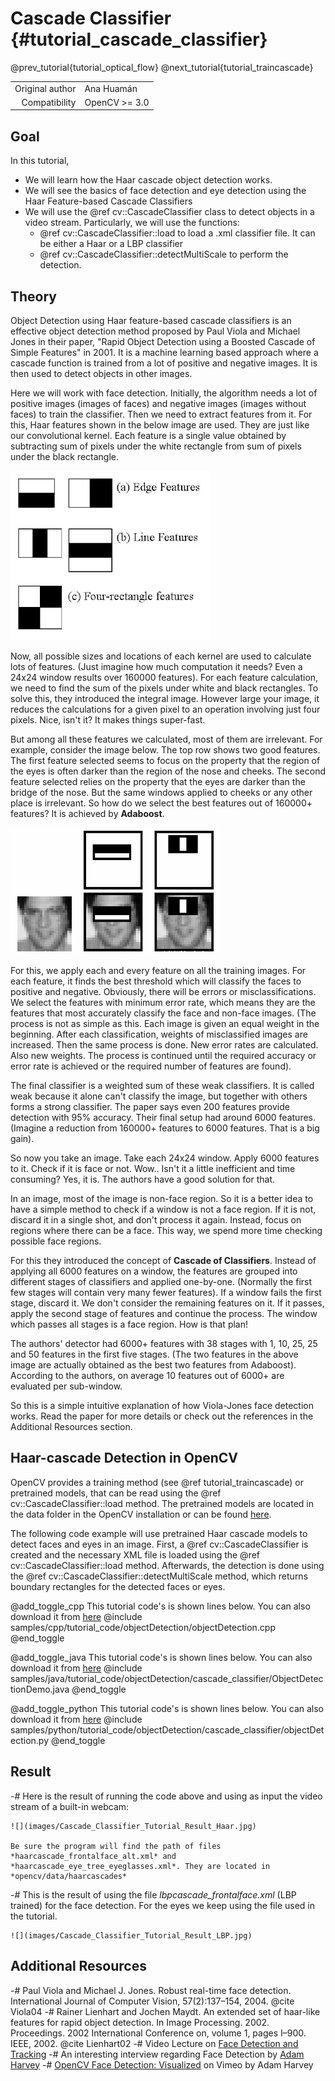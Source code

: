 Cascade Classifier {#tutorial_cascade_classifier}
==================

@prev_tutorial{tutorial_optical_flow}
@next_tutorial{tutorial_traincascade}

|    |    |
| -: | :- |
| Original author | Ana Huamán |
| Compatibility | OpenCV >= 3.0 |

Goal
----

In this tutorial,

-   We will learn how the Haar cascade object detection works.
-   We will see the basics of face detection and eye detection using the Haar Feature-based Cascade Classifiers
-   We will use the @ref cv::CascadeClassifier class to detect objects in a video stream. Particularly, we
    will use the functions:
    -   @ref cv::CascadeClassifier::load to load a .xml classifier file. It can be either a Haar or a LBP classifier
    -   @ref cv::CascadeClassifier::detectMultiScale to perform the detection.

Theory
------

Object Detection using Haar feature-based cascade classifiers is an effective object detection
method proposed by Paul Viola and Michael Jones in their paper, "Rapid Object Detection using a
Boosted Cascade of Simple Features" in 2001. It is a machine learning based approach where a cascade
function is trained from a lot of positive and negative images. It is then used to detect objects in
other images.

Here we will work with face detection. Initially, the algorithm needs a lot of positive images
(images of faces) and negative images (images without faces) to train the classifier. Then we need
to extract features from it. For this, Haar features shown in the below image are used. They are just
like our convolutional kernel. Each feature is a single value obtained by subtracting sum of pixels
under the white rectangle from sum of pixels under the black rectangle.

![image](images/haar_features.jpg)

Now, all possible sizes and locations of each kernel are used to calculate lots of features. (Just
imagine how much computation it needs? Even a 24x24 window results over 160000 features). For each
feature calculation, we need to find the sum of the pixels under white and black rectangles. To solve
this, they introduced the integral image. However large your image, it reduces the calculations for a
given pixel to an operation involving just four pixels. Nice, isn't it? It makes things super-fast.

But among all these features we calculated, most of them are irrelevant. For example, consider the
image below. The top row shows two good features. The first feature selected seems to focus on the
property that the region of the eyes is often darker than the region of the nose and cheeks. The
second feature selected relies on the property that the eyes are darker than the bridge of the nose.
But the same windows applied to cheeks or any other place is irrelevant. So how do we select the
best features out of 160000+ features? It is achieved by **Adaboost**.

![image](images/haar.png)

For this, we apply each and every feature on all the training images. For each feature, it finds the
best threshold which will classify the faces to positive and negative. Obviously, there will be
errors or misclassifications. We select the features with minimum error rate, which means they are
the features that most accurately classify the face and non-face images. (The process is not as simple as
this. Each image is given an equal weight in the beginning. After each classification, weights of
misclassified images are increased. Then the same process is done. New error rates are calculated.
Also new weights. The process is continued until the required accuracy or error rate is achieved or
the required number of features are found).

The final classifier is a weighted sum of these weak classifiers. It is called weak because it alone
can't classify the image, but together with others forms a strong classifier. The paper says even
200 features provide detection with 95% accuracy. Their final setup had around 6000 features.
(Imagine a reduction from 160000+ features to 6000 features. That is a big gain).

So now you take an image. Take each 24x24 window. Apply 6000 features to it. Check if it is face or
not. Wow.. Isn't it a little inefficient and time consuming? Yes, it is. The authors have a good
solution for that.

In an image, most of the image is non-face region. So it is a better idea to have a simple
method to check if a window is not a face region. If it is not, discard it in a single shot, and don't
process it again. Instead, focus on regions where there can be a face. This way, we spend more time
checking possible face regions.

For this they introduced the concept of **Cascade of Classifiers**. Instead of applying all 6000
features on a window, the features are grouped into different stages of classifiers and applied one-by-one.
(Normally the first few stages will contain very many fewer features). If a window fails the first
stage, discard it. We don't consider the remaining features on it. If it passes, apply the second stage
of features and continue the process. The window which passes all stages is a face region. How is
that plan!

The authors' detector had 6000+ features with 38 stages with 1, 10, 25, 25 and 50 features in the first five
stages. (The two features in the above image are actually obtained as the best two features from
Adaboost). According to the authors, on average 10 features out of 6000+ are evaluated per
sub-window.

So this is a simple intuitive explanation of how Viola-Jones face detection works. Read the paper for
more details or check out the references in the Additional Resources section.

Haar-cascade Detection in OpenCV
--------------------------------
OpenCV provides a training method (see @ref tutorial_traincascade) or pretrained models, that can be read using the @ref cv::CascadeClassifier::load method.
The pretrained models are located in the data folder in the OpenCV installation or can be found [here](https://github.com/opencv/opencv/tree/master/data).

The following code example will use pretrained Haar cascade models to detect faces and eyes in an image.
First, a @ref cv::CascadeClassifier is created and the necessary XML file is loaded using the @ref cv::CascadeClassifier::load method.
Afterwards, the detection is done using the @ref cv::CascadeClassifier::detectMultiScale method, which returns boundary rectangles for the detected faces or eyes.

@add_toggle_cpp
This tutorial code's is shown lines below. You can also download it from
[here](https://github.com/opencv/opencv/tree/master/samples/cpp/tutorial_code/objectDetection/objectDetection.cpp)
@include samples/cpp/tutorial_code/objectDetection/objectDetection.cpp
@end_toggle

@add_toggle_java
This tutorial code's is shown lines below. You can also download it from
[here](https://github.com/opencv/opencv/tree/master/samples/java/tutorial_code/objectDetection/cascade_classifier/ObjectDetectionDemo.java)
@include samples/java/tutorial_code/objectDetection/cascade_classifier/ObjectDetectionDemo.java
@end_toggle

@add_toggle_python
This tutorial code's is shown lines below. You can also download it from
[here](https://github.com/opencv/opencv/tree/master/samples/python/tutorial_code/objectDetection/cascade_classifier/objectDetection.py)
@include samples/python/tutorial_code/objectDetection/cascade_classifier/objectDetection.py
@end_toggle

Result
------

-#  Here is the result of running the code above and using as input the video stream of a built-in
    webcam:

    ![](images/Cascade_Classifier_Tutorial_Result_Haar.jpg)

    Be sure the program will find the path of files *haarcascade_frontalface_alt.xml* and
    *haarcascade_eye_tree_eyeglasses.xml*. They are located in
    *opencv/data/haarcascades*

-#  This is the result of using the file *lbpcascade_frontalface.xml* (LBP trained) for the face
    detection. For the eyes we keep using the file used in the tutorial.

    ![](images/Cascade_Classifier_Tutorial_Result_LBP.jpg)

Additional Resources
--------------------

-#  Paul Viola and Michael J. Jones. Robust real-time face detection. International Journal of Computer Vision, 57(2):137–154, 2004. @cite Viola04
-#  Rainer Lienhart and Jochen Maydt. An extended set of haar-like features for rapid object detection. In Image Processing. 2002. Proceedings. 2002 International Conference on, volume 1, pages I–900. IEEE, 2002. @cite Lienhart02
-#  Video Lecture on [Face Detection and Tracking](https://www.youtube.com/watch?v=WfdYYNamHZ8)
-#  An interesting interview regarding Face Detection by [Adam
    Harvey](https://web.archive.org/web/20171204220159/http://www.makematics.com/research/viola-jones/)
-#  [OpenCV Face Detection: Visualized](https://vimeo.com/12774628) on Vimeo by Adam Harvey
